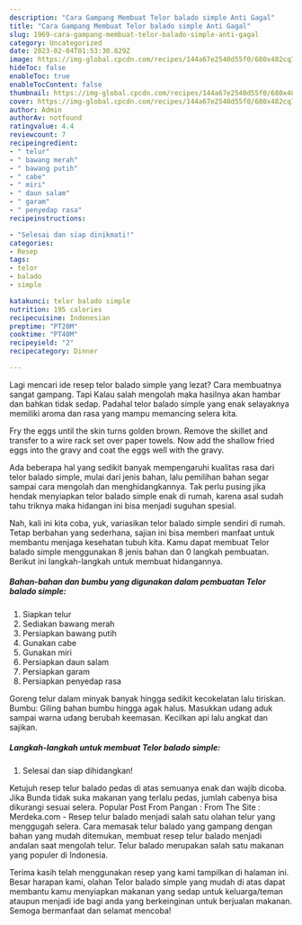 ```yaml
---
description: "Cara Gampang Membuat Telor balado simple Anti Gagal"
title: "Cara Gampang Membuat Telor balado simple Anti Gagal"
slug: 1969-cara-gampang-membuat-telor-balado-simple-anti-gagal
category: Uncategorized
date: 2023-02-04T01:53:30.829Z
image: https://img-global.cpcdn.com/recipes/144a67e2540d55f0/680x482cq70/telor-balado-simple-foto-resep-utama.jpg
hideToc: false
enableToc: true
enableTocContent: false
thumbnail: https://img-global.cpcdn.com/recipes/144a67e2540d55f0/680x482cq70/telor-balado-simple-foto-resep-utama.jpg
cover: https://img-global.cpcdn.com/recipes/144a67e2540d55f0/680x482cq70/telor-balado-simple-foto-resep-utama.jpg
author: Admin
authorAv: notfound
ratingvalue: 4.4
reviewcount: 7
recipeingredient:
- " telur"
- " bawang merah"
- " bawang putih"
- " cabe"
- " miri"
- " daun salam"
- " garam"
- " penyedap rasa"
recipeinstructions:

- "Selesai dan siap dinikmati!"
categories:
- Resep
tags:
- telor
- balado
- simple

katakunci: telor balado simple 
nutrition: 195 calories
recipecuisine: Indonesian
preptime: "PT20M"
cooktime: "PT40M"
recipeyield: "2"
recipecategory: Dinner

---
```



Lagi mencari ide resep telor balado simple yang lezat? Cara membuatnya sangat gampang. Tapi Kalau salah mengolah maka hasilnya akan hambar dan bahkan tidak sedap. Padahal telor balado simple yang enak selayaknya memiliki aroma dan rasa yang mampu memancing selera kita.


Fry the eggs until the skin turns golden brown. Remove the skillet and transfer to a wire rack set over paper towels. Now add the shallow fried eggs into the gravy and coat the eggs well with the gravy.

Ada beberapa hal yang sedikit banyak mempengaruhi kualitas rasa dari telor balado simple, mulai dari jenis bahan, lalu pemilihan bahan segar sampai cara mengolah dan menghidangkannya. Tak perlu pusing jika hendak menyiapkan telor balado simple enak di rumah, karena asal sudah tahu triknya maka hidangan ini bisa menjadi suguhan spesial.


Nah, kali ini kita coba, yuk, variasikan telor balado simple sendiri di rumah. Tetap berbahan yang sederhana, sajian ini bisa memberi manfaat untuk membantu menjaga kesehatan tubuh kita. Kamu dapat membuat Telor balado simple menggunakan 8 jenis bahan dan 0 langkah pembuatan. Berikut ini langkah-langkah untuk membuat hidangannya.

<!--inarticleads1-->

##### Bahan-bahan dan bumbu yang digunakan dalam pembuatan Telor balado simple:

1. Siapkan  telur
1. Sediakan  bawang merah
1. Persiapkan  bawang putih
1. Gunakan  cabe
1. Gunakan  miri
1. Persiapkan  daun salam
1. Persiapkan  garam
1. Persiapkan  penyedap rasa


Goreng telur dalam minyak banyak hingga sedikit kecokelatan lalu tiriskan. Bumbu: Giling bahan bumbu hingga agak halus. Masukkan udang aduk sampai warna udang berubah keemasan. Kecilkan api lalu angkat dan sajikan. 

<!--inarticleads2-->

##### Langkah-langkah untuk membuat Telor balado simple:


1. Selesai dan siap dihidangkan!

Ketujuh resep telur balado pedas di atas semuanya enak dan wajib dicoba. Jika Bunda tidak suka makanan yang terlalu pedas, jumlah cabenya bisa dikurangi sesuai selera. Popular Post From Pangan : From The Site : Merdeka.com - Resep telur balado menjadi salah satu olahan telur yang menggugah selera. Cara memasak telur balado yang gampang dengan bahan yang mudah ditemukan, membuat resep telur balado menjadi andalan saat mengolah telur. Telur balado merupakan salah satu makanan yang populer di Indonesia. 

Terima kasih telah menggunakan resep yang kami tampilkan di halaman ini. Besar harapan kami, olahan Telor balado simple yang mudah di atas dapat membantu kamu menyiapkan makanan yang sedap untuk keluarga/teman ataupun menjadi ide bagi anda yang berkeinginan untuk berjualan makanan. Semoga bermanfaat dan selamat mencoba!

